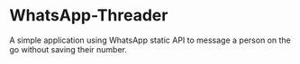 # WhatsApp-Threader
A simple application using WhatsApp static API to message a person on the go without saving their number.
